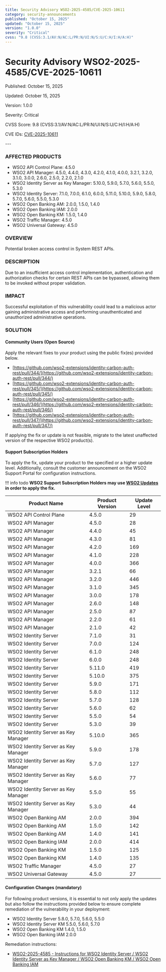```yaml
---
title: Security Advisory WSO2-2025-4585/CVE-2025-10611
category: security-announcements
published: "October 15, 2025"
updated: "October 15, 2025"
version: "1.0.0"
severity: "Critical"
cvss: "9.8 (CVSS:3.1/AV:N/AC:L/PR:N/UI:N/S:U/C:H/I:H/A:H)"
---
```


# Security Advisory WSO2-2025-4585/CVE-2025-10611

<p class="doc-info">Published: October 15, 2025</p>
<p class="doc-info">Updated: October 15, 2025</p>
<p class="doc-info">Version: 1.0.0</p>
<p class="doc-info">Severity: Critical</p>
<p class="doc-info">CVSS Score: 9.8 (CVSS:3.1/AV:N/AC:L/PR:N/UI:N/S:U/C:H/I:H/A:H)</p>
<p class="doc-info">CVE IDs: <a href="https://www.cve.org/CVERecord?id=CVE-2025-10611">CVE-2025-10611</a></p>
---

### AFFECTED PRODUCTS
* WSO2 API Control Plane: 4.5.0
* WSO2 API Manager: 4.5.0, 4.4.0, 4.3.0, 4.2.0, 4.1.0, 4.0.0, 3.2.1, 3.2.0, 3.1.0, 3.0.0, 2.6.0, 2.5.0, 2.2.0, 2.1.0
* WSO2 Identity Server as Key Manager: 5.10.0, 5.9.0, 5.7.0, 5.6.0, 5.5.0, 5.3.0
* WSO2 Identity Server: 7.1.0, 7.0.0, 6.1.0, 6.0.0, 5.11.0, 5.10.0, 5.9.0, 5.8.0, 5.7.0, 5.6.0, 5.5.0, 5.3.0
* WSO2 Open Banking AM: 2.0.0, 1.5.0, 1.4.0
* WSO2 Open Banking IAM: 2.0.0
* WSO2 Open Banking KM: 1.5.0, 1.4.0
* WSO2 Traffic Manager: 4.5.0
* WSO2 Universal Gateway: 4.5.0


### OVERVIEW
Potential broken access control in System REST APIs.


### DESCRIPTION
Due to an insufficient access control implementation, authentication and authorization checks for certain REST APIs can be bypassed, allowing them to be invoked without proper validation.


### IMPACT
Successful exploitation of this vulnerability could lead to a malicious actor gaining administrative access and performing unauthenticated and unauthorized administrative operations.


### SOLUTION

#### Community Users (Open Source)
Apply the relevant fixes to your product using the public fix(es) provided below.

* [https://github.com/wso2-extensions/identity-carbon-auth-rest/pull/344/](https://github.com/wso2-extensions/identity-carbon-auth-rest/pull/344/)
* [https://github.com/wso2-extensions/identity-carbon-auth-rest/pull/345/](https://github.com/wso2-extensions/identity-carbon-auth-rest/pull/345/)
* [https://github.com/wso2-extensions/identity-carbon-auth-rest/pull/346/](https://github.com/wso2-extensions/identity-carbon-auth-rest/pull/346/)
* [https://github.com/wso2-extensions/identity-carbon-auth-rest/pull/347/](https://github.com/wso2-extensions/identity-carbon-auth-rest/pull/347/)

If applying the fix or update is not feasible, migrate to the latest unaffected version of the respective WSO2 product(s).


#### Support Subscription Holders

To apply the fix, update your product to the specified or a higher update level. Additionally, consult the customer announcement on the WSO2 Support Portal for configuration instructions.

!!! info todo
    **WSO2 Support Subscription Holders may use [WSO2 Updates](https://wso2.com/updates/) in order to apply the fix.**

| Product Name                          | Product Version   | Update Level   |
| ------------------------------------- | ----------------- | -------------- |
| WSO2 API Control Plane                | 4.5.0             | 29             |
| WSO2 API Manager                      | 4.5.0             | 28             |
| WSO2 API Manager                      | 4.4.0             | 45             |
| WSO2 API Manager                      | 4.3.0             | 81             |
| WSO2 API Manager                      | 4.2.0             | 169            |
| WSO2 API Manager                      | 4.1.0             | 228            |
| WSO2 API Manager                      | 4.0.0             | 366            |
| WSO2 API Manager                      | 3.2.1             | 66             |
| WSO2 API Manager                      | 3.2.0             | 446            |
| WSO2 API Manager                      | 3.1.0             | 345            |
| WSO2 API Manager                      | 3.0.0             | 178            |
| WSO2 API Manager                      | 2.6.0             | 148            |
| WSO2 API Manager                      | 2.5.0             | 87             |
| WSO2 API Manager                      | 2.2.0             | 61             |
| WSO2 API Manager                      | 2.1.0             | 42             |
| WSO2 Identity Server                  | 7.1.0             | 31             |
| WSO2 Identity Server                  | 7.0.0             | 124            |
| WSO2 Identity Server                  | 6.1.0             | 248            |
| WSO2 Identity Server                  | 6.0.0             | 248            |
| WSO2 Identity Server                  | 5.11.0            | 419            |
| WSO2 Identity Server                  | 5.10.0            | 375            |
| WSO2 Identity Server                  | 5.9.0             | 171            |
| WSO2 Identity Server                  | 5.8.0             | 112            |
| WSO2 Identity Server                  | 5.7.0             | 128            |
| WSO2 Identity Server                  | 5.6.0             | 62             |
| WSO2 Identity Server                  | 5.5.0             | 54             |
| WSO2 Identity Server                  | 5.3.0             | 39             |
| WSO2 Identity Server as Key Manager   | 5.10.0            | 365            |
| WSO2 Identity Server as Key Manager   | 5.9.0             | 178            |
| WSO2 Identity Server as Key Manager   | 5.7.0             | 127            |
| WSO2 Identity Server as Key Manager   | 5.6.0             | 77             |
| WSO2 Identity Server as Key Manager   | 5.5.0             | 55             |
| WSO2 Identity Server as Key Manager   | 5.3.0             | 44             |
| WSO2 Open Banking AM                  | 2.0.0             | 394            |
| WSO2 Open Banking AM                  | 1.5.0             | 142            |
| WSO2 Open Banking AM                  | 1.4.0             | 141            |
| WSO2 Open Banking IAM                 | 2.0.0             | 414            |
| WSO2 Open Banking KM                  | 1.5.0             | 125            |
| WSO2 Open Banking KM                  | 1.4.0             | 135            |
| WSO2 Traffic Manager                  | 4.5.0             | 27             |
| WSO2 Universal Gateway                | 4.5.0             | 27             |


#### Configuration Changes (mandatory)
For following product versions, it is essential to not only apply the updates but also follow the instructions provided below to ensure complete remediation of the vulnerability in your deployment:

* WSO2 Identity Server 5.8.0, 5.7.0, 5.6.0, 5.5.0 
* WSO2 Identity Server KM 5.5.0, 5.6.0, 5.7.0
* WSO2 Open Banking KM 1.4.0, 1.5.0
* WSO2 Open Banking IAM 2.0.0 

Remediation instructions:

* [WSO2-2025-4585 - Instructions for WSO2 Identity Server / WSO2 Identity Server as Key Manager / WSO2 Open Banking KM / WSO2 Open Banking IAM]({{#base_path#}}/assets/attachments/WSO2-2025-4585-Instructions-for-IAM-products.pdf)

